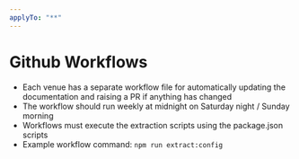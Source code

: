 ```yaml
---
applyTo: "**"
---
```


# Github Workflows

- Each venue has a separate workflow file for automatically updating the
  documentation and raising a PR if anything has changed
- The workflow should run weekly at midnight on Saturday night / Sunday morning
- Workflows must execute the extraction scripts using the package.json scripts
- Example workflow command: `npm run extract:config`
